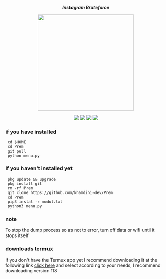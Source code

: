 <p align="center"><i><b>Instagram Bruteforce</i></b></p>
<p align="center"><img src="https://gifdb.com/images/high/glitching-hacker-hub-biwszmcveudzaori.gif" width="300"/></p>
<div align="center">
  <p>
    <img src="https://img.shields.io/badge/Author-KhamdihiDev-green?style=flat-square">
    <img src="https://img.shields.io/badge/Written%20In-Python-green?style=flat-square">
    <img src="https://img.shields.io/badge/Open%20Source-No-yellow?style=flat-square">
    <img src="https://img.shields.io/badge/Premium-Ya-green?style=flat-square">
  </p>
</div>

### if you have installed
   ```
    cd $HOME
    cd Prem
    git pull
    python menu.py
  ```
    
### If you haven't installed yet
   ```
    pkg update && upgrade
    pkg install git
    rm -rf Prem
    git clone https://github.com/khamdihi-dev/Prem
    cd Prem
    pip3 instal -r modul.txt
    python3 menu.py
   ```
### note
To stop the dump process so as not to error, turn off data or wifi until it stops itself
### downloads termux
<div>
  <p>
  If you don't have the Termux app yet I recommend downloading it at the following link <a href="https://f-droid.org/packages/com.termux/">click here</a>
  and select according to your needs, I recommend downloading version 118
</p>
</div>

